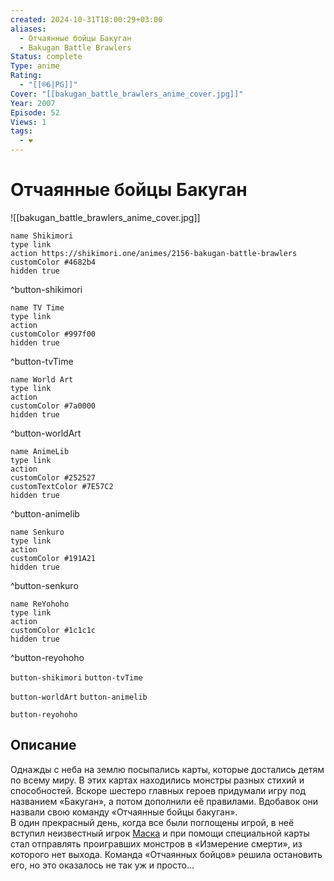 ```yaml
---
created: 2024-10-31T18:00:29+03:00
aliases:
  - Отчаянные бойцы Бакуган
  - Bakugan Battle Brawlers
Status: complete
Type: anime
Rating:
  - "[[®️6|PG]]"
Cover: "[[bakugan_battle_brawlers_anime_cover.jpg]]"
Year: 2007
Episode: 52
Views: 1
tags:
  - ❤
---
```


# Отчаянные бойцы Бакуган

![[bakugan_battle_brawlers_anime_cover.jpg]]

```button
name Shikimori
type link
action https://shikimori.one/animes/2156-bakugan-battle-brawlers
customColor #4682b4
hidden true
```
^button-shikimori

```button
name TV Time
type link
action 
customColor #997f00
hidden true
```
^button-tvTime

```button
name World Art
type link
action 
customColor #7a0000
hidden true
```
^button-worldArt

```button
name AnimeLib
type link
action 
customColor #252527
customTextColor #7E57C2
hidden true
```
^button-animelib

```button
name Senkuro
type link
action 
customColor #191A21
hidden true
```
^button-senkuro

```button
name ReYohoho
type link
action 
customColor #1c1c1c
hidden true
```
^button-reyohoho



`button-shikimori` `button-tvTime`

`button-worldArt` `button-animelib`

`button-reyohoho`

## Описание

Однажды с неба на землю посыпались карты, которые достались детям по всему миру. В этих картах находились монстры разных стихий и способностей. Вскоре шестеро главных героев придумали игру под названием «Бакуган», а потом дополнили её правилами. Вдобавок они назвали свою команду «Отчаянные бойцы бакуган».  
В один прекрасный день, когда все были поглощены игрой, в неё вступил неизвестный игрок [Маска](https://shikimori.one/characters/12357-masquerade) и при помощи специальной карты стал отправлять проигравших монстров в «Измерение смерти», из которого нет выхода. Команда «Отчаянных бойцов» решила остановить его, но это оказалось не так уж и просто...
